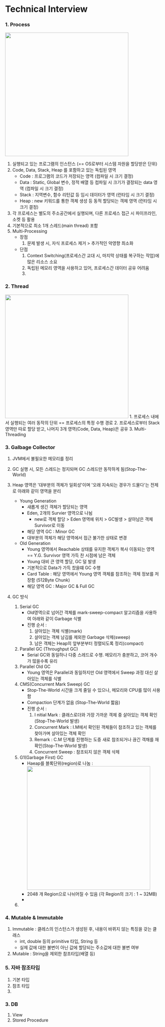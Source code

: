 # Technical Interview
### 1. Process
<img src = "https://user-images.githubusercontent.com/20007119/113556392-5cd89e80-9637-11eb-8142-f57a5c29d7b4.png" width="400px">

1. 실행되고 있는 프로그램의 인스턴스 (== OS로부터 시스템 자원을 할당받은 단위)
2. Code, Data, Stack, Heap 를 포함하고 있는 독립된 영역
    * Code : 프로그램의 코드가 저장되는 영역 (컴파일 시 크기 결정)  
    * Data : Static, Global 변수, 정적 배열 등 컴파일 시 크기가 결정되는 data 영역 (컴파일 시 크기 결정)  
    * Stack : 지역변수, 함수 리턴값 등 임시 데이터가 영역 (런타임 시 크기 결정)  
    * Heap : new 키워드를 통한 객체 생성 등 동적 할당되는 객체 영역 (런타임 시 크기 결정)  
3. 각 프로세스는 별도의 주소공간에서 실행되며, 다른 프로세스 접근 시 파이프라인, 소켓 등 활용
4. 기본적으로 최소 1개 스레드(main thread) 포함 
5. Multi-Processing
    * 장점
      1. 문제 발생 시, 자식 프로세스 제거 > 추가적인 악영향 최소화
    * 단점
      1. Context Switching(프로세스간 교대 시, 마지막 상태를 복구하는 작업)에 많은 리소스 소요
      2. 독립된 메모리 영역을 사용하고 있어, 프로세스간 데이터 공유 어려움
      3. 
   
### 2. Thread
<img src = "https://user-images.githubusercontent.com/20007119/113556874-1172c000-9638-11eb-912a-f164a97ae2a0.png" width="400px">
1. 프로세스 내에서 실행되는 여러 동작의 단위 == 프로세스의 특정 수행 경로
2. 프로세스로부터 Stack 영역만 따로 할당 받고, 나머지 3개 영역(Code, Data, Heap)은 공유
3. Multi-Threading

### 3. Galbage Collector
1. JVM에서 불필요한 메모리를 정리
2. GC 실행 시, 모든 스레드는 정지되며 GC 스레드만 동작하게 됨(Stop-The-World)
3. Heap 영역은 '대부분의 객체가 일회성'이며 '오래 지속되는 경우가 드물다'는 전제로 아래와 같이 영역을 분리
    * Young Generation 
      - 새롭게 생긴 객체가 할당되는 영역
      - Eden, 2개의 Survier 영역으로 나뉨
        * new로 객체 할당 > Eden 영역에 위치 > GC발생 > 살아남은 객체 Survivor로 이동 
      - 해당 영역 GC : Minor GC 
      - 대부분의 객체가 해당 영역에서 접근 불가한 상태로 변경
    * Old Generation
      - Young 영역에서 Reachable 상태를 유지한 객체가 복사 이동되는 영역 == Y.G. Survivor 영역 가득 찬 시점에 남은 객체
      - Young 대비 큰 영역 할당, GC 덜 발생
      - 기본적으로 Data가 가득 찼을떄  GC 수행
      - Card Table : 해당 영역에서 Young 영역 객체를 참조하는 객체 정보를 저장함 (512Byte Chunk)
      - 해당 영역 GC : Major GC & Full GC
      
3. GC 방식
    1. Serial GC
       * Old영역으로 넘어간 객체를 mark-sweep-compact 알고리즘을 사용하여 아래와 같이 Garbage 식별
       * 진행 순서 : 
         1. 살아있는 객체 식별(mark)
         2. 살아있는 객체 남김를 제외한 Garbage 삭제(sweep) 
         3. 남은 객체는 Heap의 앞부분부터 정렬되도록 정리(compact)
    2. Parallel GC (Throughput GC)
       * Serial GC와 동일하나 다중 스레드로 수행. 메모리가 충분하고, 코어 개수가 많을수록 유리
    3. Parallel Old GC
       * Young 영역은 Parallel과 동일하지만 Old 영역에서 Sweep 과정 대신 살아있는 객체를 식별
    7. CMS(Concurrent Mark Sweep) GC 
       * Stop-The-World 시간을 크게 줄일 수 있으나, 메모리와 CPU를 많이 사용함
       * Compaction 단계가 없음 (Stop-The-World 짧음)
       * 진행 순서 : 
         1. I nitial Mark : 클래스로더와 가장 가까운 객체 중 살아있는 객체 확인(Stop-The-World 발생) 
         2. Concurrent Mark : I.M에서 확인된 객체들이 참조하고 있는 객체를 찾아가며 살아있는 객체 확인
         3. Remark : C.M 단계를 진행하는 도중 새로 참조되거나 끊긴 객채를 재확인(Stop-The-World 발생)
         4. Concurrent Sweep : 참조되지 않은 객체 삭제
    8. G1(Garbage First) GC
       * Haeap를 블록단위(region)로 나눔 :  
         <img src="https://user-images.githubusercontent.com/20007119/114541572-de60aa00-9c91-11eb-966c-358d9850a2e5.png" width="400px">
       * 2048 개 Region으로 나뉘어질 수 있음 (각 Region의 크기 : 1 ~ 32MB)
       *  
    10. 

### 4. Mutable & Immutable
1. Immutable : 클레스의 인스턴스가 생성된 후, 내용이 바뀌지 않는 특징을 갖는 클래스 
    * int, double 등의 primitive 타입, String 등
    * 실제 값에 대한 불변이 아닌 값에 할당되는 주소값에 대한 불변 여부
2. Mutable : String을 제외한 참조타입(배열 등)

### 5. 자바 참조타입
1. 기본 타입
2. 참조 타입
3. 


### 3. DB
1. View
2. Stored Procedure
 
